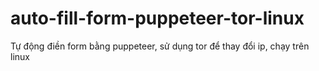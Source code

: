 # auto-fill-form-puppeteer-tor-linux
Tự động điền form bằng puppeteer, sử dụng tor để thay đổi ip, chạy trên linux
